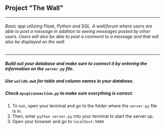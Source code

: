 ## Project "The Wall"
---
###### Basic app utilizing Flask, Python and SQL. A wall/forum where users are able to post a message in addition to seeing messages posted by other users. Users will also be able to post a comment to a message and that will also be displayed on the wall.
---
##### Build out your database and make sure to connect it by entering the information on the `server.py` file.
##### Use `walldb.mwb` for table and column names in your database.
##### Check `mysqlconnection.py` to make sure everything is correct.  

1. To run, open your terminal and go to the folder where the `server.py` file is in.
2. Then, enter `python server.py` into your terminal to start the server up.
3. Open your browser and go to `localhost:5000`
